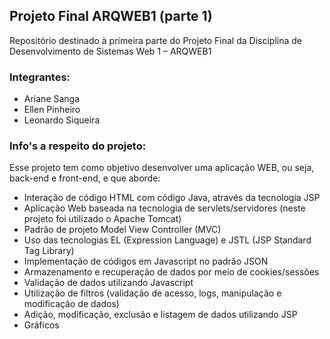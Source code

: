 ## Projeto Final ARQWEB1 (parte 1)
Repositório destinado à primeira parte do Projeto Final da Disciplina de Desenvolvimento de Sistemas Web 1 – ARQWEB1

### Integrantes:
- Ariane Sanga
- Ellen Pinheiro
- Leonardo Siqueira

### Info's a respeito do projeto:
Esse projeto tem como objetivo desenvolver uma aplicação WEB, ou seja, back-end e front-end, e que aborde:
- Interação de código HTML com código Java, através da tecnologia JSP
- Aplicação Web baseada na tecnologia de servlets/servidores (neste projeto foi utilizado o Apache Tomcat)
- Padrão de projeto Model View Controller (MVC)
- Uso das tecnologias EL (Expression Language) e JSTL (JSP Standard Tag Library)
- Implementação de códigos em Javascript no padrão JSON
- Armazenamento e recuperação de dados por meio de cookies/sessões
- Validação de dados utilizando Javascript
- Utilização de filtros (validação de acesso, logs, manipulação e modificação de dados)
- Adição, modificação, exclusão e listagem de dados utilizando JSP
- Gráficos
